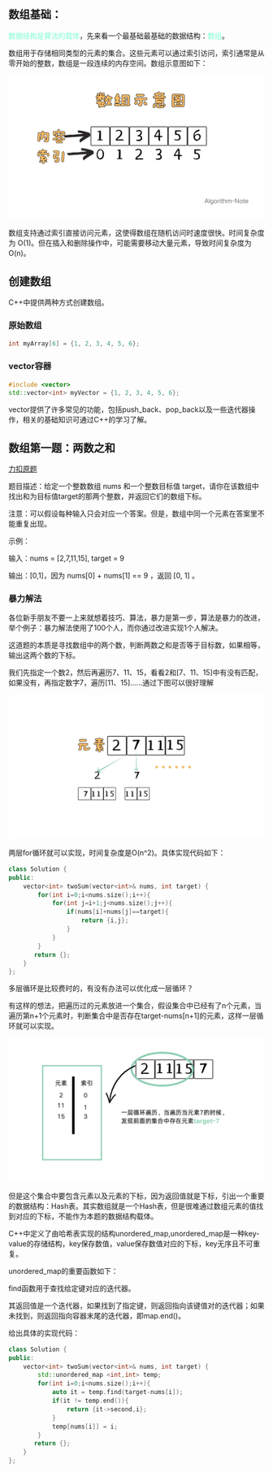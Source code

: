 ## 数组基础：

<font color=Aquamarine>数据结构是算法的载体</font>，先来看一个最基础最基础的数据结构：<font color=Aquamarine>数组</font>。

数组用于存储相同类型的元素的集合。这些元素可以通过索引访问，索引通常是从零开始的整数，数组是一段连续的内存空间。数组示意图如下：

![数组示意图](pictures/001.png)

数组支持通过索引直接访问元素，这使得数组在随机访问时速度很快。时间复杂度为 O(1)。但在插入和删除操作中，可能需要移动大量元素，导致时间复杂度为 O(n)。

## 创建数组

C++中提供两种方式创建数组。

### 原始数组

```cpp
int myArray[6] = {1, 2, 3, 4, 5, 6};
```
### vector容器
```cpp
#include <vector>
std::vector<int> myVector = {1, 2, 3, 4, 5, 6};
```
vector提供了许多常见的功能，包括push_back、pop_back以及一些迭代器操作，相关的基础知识可通过C++的学习了解。

## 数组第一题：两数之和

[力扣原题](https://leetcode.cn/problems/two-sum/description/?envType=study-plan-v2&envId=top-100-likedn)

题目描述：给定一个整数数组 nums 和一个整数目标值 target，请你在该数组中找出和为目标值target的那两个整数，并返回它们的数组下标。

注意：可以假设每种输入只会对应一个答案。但是，数组中同一个元素在答案里不能重复出现。

示例：

输入：nums = [2,7,11,15], target = 9

输出：[0,1]，因为 nums[0] + nums[1] == 9 ，返回 [0, 1] 。

### 暴力解法

各位新手朋友不要一上来就想着技巧、算法，暴力是第一步，算法是暴力的改进，举个例子：暴力解法使用了100个人，而你通过改进实现1个人解决。

这道题的本质是寻找数组中的两个数，判断两数之和是否等于目标数，如果相等，输出这两个数的下标。

我们先指定一个数2，然后再遍历7、11、15，看看2和[7、11、15]中有没有匹配，如果没有，再指定数字7，遍历[11、15]……通过下图可以很好理解

![暴力解法](pictures/002.png)

两层for循环就可以实现，时间复杂度是O(n^2)。具体实现代码如下：

```cpp
class Solution {
public:
    vector<int> twoSum(vector<int>& nums, int target) {
        for(int i=0;i<nums.size();i++){
            for(int j=i+1;j<nums.size();j++){
                if(nums[i]+nums[j]==target){
                    return {i,j};
                }
            }
        }
       return {}; 
    }
};
```

多层循环是比较费时的，有没有办法可以优化成一层循环？

有这样的想法，把遍历过的元素放进一个集合，假设集合中已经有了n个元素，当遍历第n+1个元素时，判断集合中是否存在target-nums[n+1]的元素，这样一层循环就可以实现。

![一层循环](pictures/003.png)

但是这个集合中要包含元素以及元素的下标，因为返回值就是下标，引出一个重要的数据结构：Hash表。其实数组就是一个Hash表，但是很难通过数组元素的值找到对应的下标，不能作为本题的数据结构载体。

C++中定义了由哈希表实现的结构unordered_map,unordered_map是一种key-value的存储结构，key保存数值，value保存数值对应的下标，key无序且不可重复。

unordered_map的重要函数如下：

find函数用于查找给定键对应的迭代器。

其返回值是一个迭代器，如果找到了指定键，则返回指向该键值对的迭代器；如果未找到，则返回指向容器末尾的迭代器，即map.end()。

给出具体的实现代码：

```cpp
class Solution {
public:
    vector<int> twoSum(vector<int>& nums, int target) {
        std::unordered_map <int,int> temp;
        for(int i=0;i<nums.size();i++){
            auto it = temp.find(target-nums[i]);
            if(it != temp.end()){
                return {it->second,i};
            }
            temp[nums[i]] = i;
        }
       return {}; 
    }
};
```















